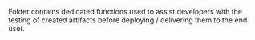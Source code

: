 Folder contains dedicated functions used to assist developers with the testing of created artifacts before deploying / delivering them to the end user.
